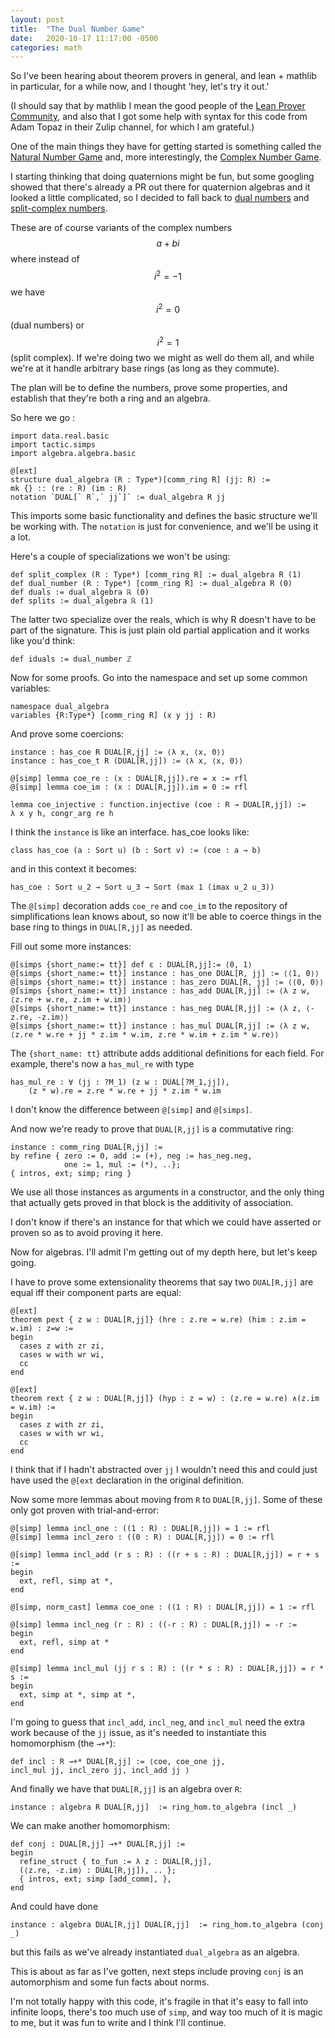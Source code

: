```yaml
---
layout: post
title:  "The Dual Number Game"
date:   2020-10-17 11:17:00 -0500
categories: math
---
```


So I've been hearing about theorem provers in general,  and lean + mathlib in particular, 
for a while now, and I thought 'hey, let's try it out.'

(I should say that by mathlib I mean the good people of 
the [Lean Prover Community](https://leanprover-community.github.io/), and also
that I got some help with syntax for this code from Adam Topaz in their 
Zulip channel, for which I am grateful.)

One of the main things they have for getting started is something called 
the [Natural Number Game](https://wwwf.imperial.ac.uk/~buzzard/xena/natural_number_game/)
and, more interestingly, the [Complex Number Game](https://github.com/ImperialCollegeLondon/complex-number-game).

I starting thinking that doing quaternions might be fun, but some googling showed that
there's already a PR out there for quaternion algebras and it looked a little complicated,
so I decided to fall back to [dual numbers](https://en.wikipedia.org/wiki/Dual_number)
and [split-complex numbers](https://en.wikipedia.org/wiki/Split-complex_number).
 
These are of course variants of the complex numbers $$a+bi$$ where instead
of $$i^2 = -1$$ we have $$i^2 = 0$$ (dual numbers) or $$i^2 = 1$$ (split complex).
If we're doing two we might as well do them all, and while we're at it 
handle arbitrary base rings (as long as they commute).
 
The plan will be to define the numbers, prove some properties, and establish that
they're both a ring and an algebra.
 
So here we go : 
 
    import data.real.basic
    import tactic.simps 
    import algebra.algebra.basic 

    @[ext]
    structure dual_algebra (R : Type*)[comm_ring R] (jj: R) :=
    mk {} :: (re : R) (im : R)
    notation `DUAL[` R`,` jj`]` := dual_algebra R jj 
   
This imports some basic functionality and defines the basic structure 
we'll be working with.  The ``notation`` is just for convenience, and 
we'll be using it a lot. 

Here's a couple of specializations we won't be using:


    def split_complex (R : Type*) [comm_ring R] := dual_algebra R (1)
    def dual_number (R : Type*) [comm_ring R] := dual_algebra R (0)
    def duals := dual_algebra ℝ (0)
    def splits := dual_algebra ℝ (1)

The latter two specialize over the reals, which is why R doesn't have to be 
part of the signature.   This is just plain old partial application and it
works like you'd think:

    def iduals := dual_number ℤ 
    
Now for some proofs.  Go into the namespace and set up some common variables:

    namespace dual_algebra
    variables {R:Type*} [comm_ring R] (x y jj : R) 

And prove some coercions:

    instance : has_coe R DUAL[R,jj] := ⟨λ x, ⟨x, 0⟩⟩
    instance : has_coe_t R (DUAL[R,jj]) := ⟨λ x, ⟨x, 0⟩⟩

    @[simp] lemma coe_re : (x : DUAL[R,jj]).re = x := rfl
    @[simp] lemma coe_im : (x : DUAL[R,jj]).im = 0 := rfl

    lemma coe_injective : function.injective (coe : R → DUAL[R,jj]) :=
    λ x y h, congr_arg re h
    
I think the ``instance`` is like an interface.  has_coe looks like:

    class has_coe (a : Sort u) (b : Sort v) := (coe : a → b)

and in this context it becomes:

    has_coe : Sort u_2 → Sort u_3 → Sort (max 1 (imax u_2 u_3))
   
   
The ``@[simp]`` decoration adds ``coe_re`` and ``coe_im`` to the repository 
of simplifications lean knows about, so now it'll be able to coerce
things in the base ring to things in ``DUAL[R,jj]`` as needed.

Fill out some more instances:

    @[simps {short_name:= tt}] def ε : DUAL[R,jj]:= ⟨0, 1⟩
    @[simps {short_name:= tt}] instance : has_one DUAL[R, jj] := ⟨⟨1, 0⟩⟩ 
    @[simps {short_name:= tt}] instance : has_zero DUAL[R, jj] := ⟨⟨0, 0⟩⟩ 
    @[simps {short_name:= tt}] instance : has_add DUAL[R,jj] := ⟨λ z w, ⟨z.re + w.re, z.im + w.im⟩⟩
    @[simps {short_name:= tt}] instance : has_neg DUAL[R,jj] := ⟨λ z, ⟨-z.re, -z.im⟩⟩
    @[simps {short_name:= tt}] instance : has_mul DUAL[R,jj] := ⟨λ z w, ⟨z.re * w.re + jj * z.im * w.im, z.re * w.im + z.im * w.re⟩⟩

The ``{short_name: tt}`` attribute adds additional definitions for each field.
For example, there's now a ``has_mul_re`` with type

    has_mul_re : ∀ (jj : ?M_1) (z w : DUAL[?M_1,jj]), 
        (z * w).re = z.re * w.re + jj * z.im * w.im
        
I don't know the difference between ``@[simp]`` and ``@[simps]``.  

And now we're ready to prove that ``DUAL[R,jj]`` is a commutative ring:

    instance : comm_ring DUAL[R,jj] :=
    by refine { zero := 0, add := (+), neg := has_neg.neg, 
                one := 1, mul := (*), ..};
    { intros, ext; simp; ring }
    
We use all those instances as arguments in a constructor, and the only thing
that actually gets proved in that block is the additivity of association.

I don't know if there's an instance for that which we could have asserted or 
proven so as to avoid proving it here.

Now for algebras.  I'll admit I'm getting out of my depth here, but let's 
keep going.  

I have to prove some extensionality theorems that say two ``DUAL[R,jj]`` are 
equal iff their component parts are equal:

    @[ext]
    theorem pext { z w : DUAL[R,jj]} (hre : z.re = w.re) (him : z.im = w.im) : z=w :=
    begin
      cases z with zr zi,
      cases w with wr wi,
      cc
    end

    @[ext]
    theorem rext { z w : DUAL[R,jj]} (hyp : z = w) : (z.re = w.re) ∧(z.im = w.im) := 
    begin
      cases z with zr zi,
      cases w with wr wi,
      cc
    end
    
I think that if I hadn't abstracted over ``jj`` I wouldn't need this and
could just have used the ``@[ext`` declaration in the original definition. 

Now some more lemmas about moving from ``R`` to ``DUAL[R,jj]``.  Some of these
only got proven with trial-and-error:

    @[simp] lemma incl_one : ((1 : R) : DUAL[R,jj]) = 1 := rfl
    @[simp] lemma incl_zero : ((0 : R) : DUAL[R,jj]) = 0 := rfl

    @[simp] lemma incl_add (r s : R) : ((r + s : R) : DUAL[R,jj]) = r + s := 
    begin
      ext, refl, simp at *,
    end

    @[simp, norm_cast] lemma coe_one : ((1 : R) : DUAL[R,jj]) = 1 := rfl

    @[simp] lemma incl_neg (r : R) : ((-r : R) : DUAL[R,jj]) = -r := 
    begin
      ext, refl, simp at *
    end

    @[simp] lemma incl_mul (jj r s : R) : ((r * s : R) : DUAL[R,jj]) = r * s := 
    begin
      ext, simp at *, simp at *,
    end
    
I'm going to guess that ``incl_add``, ``incl_neg``, and ``incl_mul`` need
the extra work because of the ``jj`` issue, as it's needed to instantiate
this homomorphism (the ``→+*``):

    def incl : R →+* DUAL[R,jj] := ⟨coe, coe_one jj, 
    incl_mul jj, incl_zero jj, incl_add jj ⟩


And finally we have that ``DUAL[R,jj]`` is an algebra over ``R``:

    instance : algebra R DUAL[R,jj]  := ring_hom.to_algebra (incl _)

We can make another homomorphism:

    def conj : DUAL[R,jj] →+* DUAL[R,jj] :=
    begin
      refine_struct { to_fun := λ z : DUAL[R,jj], 
      (⟨z.re, -z.im⟩ : DUAL[R,jj]), .. };
      { intros, ext; simp [add_comm], },
    end
    
And could have done

    instance : algebra DUAL[R,jj] DUAL[R,jj]  := ring_hom.to_algebra (conj _)

but this fails as we've already instantiated ``dual_algebra`` as an algebra.

This is about as far as I've gotten, next steps include proving ``conj`` is an 
automorphism and some fun facts about norms.

I'm not totally happy with this code, it's fragile in that it's easy to
fall into infinite loops, there's too much use of ``simp``, and 
way too much of it is magic to me, but it was fun to write and I think 
I'll continue.
